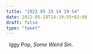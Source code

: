 ```yaml
---
title: "2022 05 18 14 19 54"
date: 2022-05-18T14:19:55+02:00
draft: false
type: "tweet"
---
```


<a href="" class="iconfont icon-music" title="rss"></a> &nbsp; Iggy Pop, _Some Weird Sin_.
